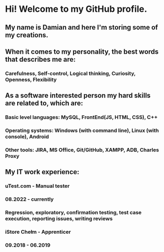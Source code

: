 # Hi! Welcome to my GitHub profile.

## My name is Damian and here I'm storing some of my creations.

## When it comes to my personality, the best words that describes me are:

### Carefulness, Self-control, Logical thinking, Curiosity, Openness, Flexibility

## As a software interested person my hard skills are related to, which are:

###  Basic level languages: MySQL, FrontEnd(JS, HTML, CSS), C++ 
###  Operating systems: Windows (with command line), Linux (with console), Android 
###  Other tools: JIRA, MS Office, Git/GitHub, XAMPP, ADB, Charles Proxy 

## My IT work experience:

###  uTest.com - Manual tester 
###  08.2022 - currently 
###  Regression, exploratory, confirmation testing, test case execution, reporting issues, writing reviews 

###  iStore Chełm - Apprenticer
###  09.2018 - 06.2019 
